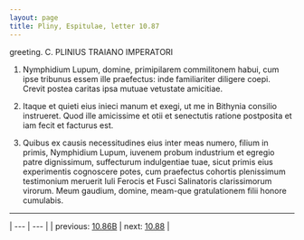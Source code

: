 ```yaml
---
layout: page
title: Pliny, Espitulae, letter 10.87
---
```


greeting. C. PLINIUS TRAIANO IMPERATORI



1. Nymphidium Lupum, domine, primipilarem commilitonem habui, cum ipse tribunus essem ille praefectus: inde familiariter diligere coepi. Crevit postea caritas ipsa mutuae vetustate amicitiae.



2. Itaque et quieti eius inieci manum et exegi, ut me in Bithynia consilio instrueret. Quod ille amicissime et otii et senectutis ratione postposita et iam fecit et facturus est.



3. Quibus ex causis necessitudines eius inter meas numero, filium in primis, Nymphidium Lupum, iuvenem probum industrium et egregio patre dignissimum, suffecturum indulgentiae tuae, sicut primis eius experimentis cognoscere potes, cum praefectus cohortis plenissimum testimonium meruerit Iuli Ferocis et Fusci Salinatoris clarissimorum virorum. Meum gaudium, domine, meam-que gratulationem filii honore cumulabis.



---

| --- | --- |
| previous: [10.86B](../10.86B/) | next: [10.88](../10.88/) |